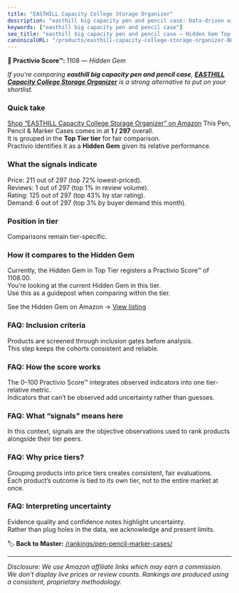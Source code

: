 ```yaml
---
title: "EASTHILL Capacity College Storage Organizer"
description: "easthill big capacity pen and pencil case: Data-driven within Top Tier ranking using the Practivio Score™. Positioned by quality, value, demand, findability, m…"
keywords: ["easthill big capacity pen and pencil case"]
seo_title: "easthill big capacity pen and pencil case — Hidden Gem Top Tier (2025)"
canonicalURL: "/products/easthill-capacity-college-storage-organizer-B07H6KNP9R/"
---
```


**💎 Practivio Score™:** 1108 — _Hidden Gem_


*If you're comparing **easthill big capacity pen and pencil case**, **[EASTHILL Capacity College Storage Organizer](https://www.amazon.com/dp/B07H6KNP9R?tag=practivio-20)** is a strong alternative to put on your shortlist.*
### Quick take
[Shop “EASTHILL Capacity College Storage Organizer” on Amazon](https://www.amazon.com/dp/B07H6KNP9R?tag=practivio-20)
This Pen, Pencil & Marker Cases comes in at **1 / 297** overall.  
It is grouped in the **Top Tier tier** for fair comparison.  
Practivio identifies it as a **Hidden Gem** given its relative performance.

### What the signals indicate
Price: 211 out of 297 (top 72% lowest-priced).  
Reviews: 1 out of 297 (top 1% in review volume).  
Rating: 125 out of 297 (top 43% by star rating).  
Demand: 6 out of 297 (top 3% by buyer demand this month).

### Position in tier
Comparisons remain tier-specific.

### How it compares to the Hidden Gem
Currently, the Hidden Gem in Top Tier registers a Practivio Score™ of 1108.00.  
You’re looking at the current Hidden Gem in this tier.  
Use this as a guidepost when comparing within the tier.  

See the Hidden Gem on Amazon → [View listing](https://www.amazon.com/dp/B07H6KNP9R?tag=practivio-20)

### FAQ: Inclusion criteria
Products are screened through inclusion gates before analysis.  
This step keeps the cohorts consistent and reliable.

### FAQ: How the score works
The 0–100 Practivio Score™ integrates observed indicators into one tier-relative metric.  
Indicators that can’t be observed add uncertainty rather than guesses.

### FAQ: What “signals” means here
In this context, signals are the objective observations used to rank products alongside their tier peers.

### FAQ: Why price tiers?
Grouping products into price tiers creates consistent, fair evaluations.  
Each product’s outcome is tied to its own tier, not to the entire market at once.

### FAQ: Interpreting uncertainty
Evidence quality and confidence notes highlight uncertainty.  
Rather than plug holes in the data, we acknowledge and present limits.


🏷️ **Back to Master:** [/rankings/pen-pencil-marker-cases/](/rankings/pen-pencil-marker-cases/)

---
_Disclosure: We use Amazon affiliate links which may earn a commission. We don’t display live prices or review counts. Rankings are produced using a consistent, proprietary methodology._
